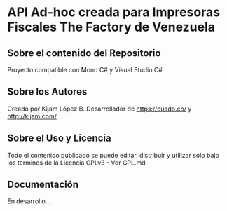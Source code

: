 API Ad-hoc creada para Impresoras Fiscales The Factory de Venezuela
==========================

## Sobre el contenido del Repositorio

Proyecto compatible con Mono C# y Visual Studio C#

## Sobre los Autores

Creado por Kijam López B. Desarrollador de https://cuado.co/ y http://kijam.com/

## Sobre el Uso y Licencia

Todo el contenido publicado se puede editar, distribuir y utilizar solo bajo los terminos de la Licencia GPLv3 - Ver GPL.md

## Documentación

En desarrollo...